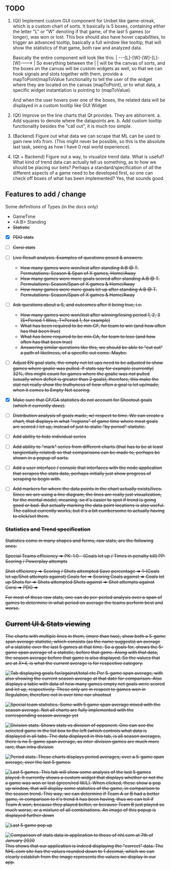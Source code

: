 ## TODO

1.	(Qt) Implement custom GUI component for Unibet like game-streak, which is a custom chart of sorts. It basically is 5 boxes, 
	containing either the letter "L" or "W" denoting if that game, of the last 5 games (or longer), was won or lost. 
	This box should also have hover capabilities, to trigger an advanced tooltip, basically a full window like tooltip, that 
	will show the statistics of that game, both raw and analyzed data.

	Basically the entire component will look like this:	| ---[L]-[W]-[W]-[L]-[W]---> |
	So everything between the | | will be the canvas of sorts, and the boxes on the canvas will be custom widgets as well,
	so that we can hook signals and slots together with them, provide a mapToPoint/mapToValue functionality to tell the user
	of the widget where they are located on the canvas (mapToPoint), or to what data, a specific widget instantiation 
	is pointing to (mapToValue).

	And when the user hovers over one of the boxes, the related data will be displayed in a custom tooltip like GUI Widget
2. (Qt) Improve on the line charts that Qt provides. They are abhorrent.
	a. Add squares to denote where the datapoints are.
	b. Add custom tooltip functionality besides the "call out", it is much too simple.
3. (Backend) Figure out what data we can scrape that ML can be used to gain new info from. (This might never be possible, so this 
	is the absolute last task, seeing as how I have 0 real world experience).
4. (Qt + Backend) Figure out a way, to visualize trend data. What is useful? What kind of trend data can actually tell us something,
	as to how we should be placing our bets? Perhaps a standard/specification of _all_ the different aspects of a game need
	to be developed first, so one can check off boxes of what has been implemented? Yes, that sounds good.


## Features to add / change

Some definitions of Types (in the docs only)
- <T> GameTime
- <A:B> Standing 
- <S> Statistic

- [x] PDO stats
- [ ] Corsi stats
- [ ] Live Result analysis. Examples of questions posed & answers:
	- How many games were won/lost after standing A:B @ T. Permutations: Season & Span of X games, Home/Away
	- How many games were more goals scored after standing A:B @ T. Permutations: Season/Span of X games & Home/Away
	- How many games were more goals let up after standing A:B @ T. Permutations: Season/Span of X games & Home/Away
- [ ] Ask questions about a S, and outcomes after it being true, i.e.
	- How many games were won/lost after winning/losing period 1, 2, 3 (S=Period 1 Wins, T=Period 1, for example)
	- What has been required to be min GF, for team to win (and how often has that been true)
	- What has bene required to be min GA, for team to lose (and how often has that been true)
	- Answering similar questions like this, we should be able to "cut out" a path of likeliness, of a specific out come. Maybe.
- [ ] Adjust EN goal stats, the empty net let ups need to be adjusted to show games where goalie was pulled. If stats say for example 
	  (currently) 32%, this might count for games where the goalie was *not* pulled (usually when deficit is greater than 2 goals), therefore, this
      make the stat not really show the truthyness of how often a goal is let up/made, when it comes to Empty Net scoring.
- [x] Make sure that GF/GA statistics do not account for Shootout goals (which it currently *does*).
- [ ] Distribution analysis of goals made, w/ respect to time. We can create a chart, that displays in what "regions" of game time where most goals are scored / let up, instead of just to static "by period" statistic.
- [ ] Add ability to hide individual series
- [ ] Add ability to "mark" series from different charts (that has to be at least tangientially related) so that comparisons can be made to, perhaps be shown in a popup of sorts.
- [ ] Add a user interface / console that interfaces with the node application that scrapes the stats data, perhaps initially just show progress of scraping to begin with.
- [ ] Add markers for where the data points in the chart actually exists/lives. Since we are using a line diagram, the lines are really just visualization, for the mental model, meaning, so it's easier to spot if trend is going good or bad. But actually marking the data point locations is also useful. The callout currently works, but it's a bit cumbersome to actually having to click/set them.


### Statistics and Trend specification

Statistics come in many shapes and forms, raw stats, are the following ones:

Special Teams efficiency => 
	PK: 1.0 - (Goals let up / Times in penalty kill)
	PP: Scoring / Powerplay attempts

Shot efficiency		=> Scoring / Shots attempted
Save percentage		=> 1-(Goals let up/Shot attempts against)
Goals for		=> Scoring
Goals against		=> Goals let up
Shots for		=> Shots attempted
Shots against		=> Shot attempts against
Corsi			=>
PDO			=>

For most of these raw stats, one can do per-period analysis over a span of games to determine
in what period on average the teams perform best and worse.

## Current UI & Stats viewing
The charts with multiple lines in them, (more than two), show both a 5-game span average statistic, which consists (as the name suggests)
an average of a statistic over the last 5 games at that time. So a goals for, shows the 5-game span average of a statistic, before that game. 
Along with that data, the season average before that game is also displayed. So the values that are at X=4, is what the *current* average is
for respective category.

![Tab displaying goals for/against/total etc](./imgs/tab-goals.png)
Per 5-game span average, with also showing the current season average at that date for comparison. Also displays a
table with data of how many games empty net goals were scored and let up, respectively. These only are in respect to games won in Regulation, 
therefore not in over time nor shootout

![Special team statistics.](./imgs/tab-specialteams.png)
Some with 5 game span average mixed with the season average. Not all charts are fully implemented with the corresponding season average yet

![Division stats.](./imgs/tab-divisionstats.png)
Shows stats vs division of opponent. One can see the selected game in the list box to the left (which controls what data is displayed in all tabs.
The data displayed in this tab, is all season averages, there is no 5-game span average, as inter-division games are much more rare, than intra division

![Period stats. These charts displays period averages, over a 5-game span average, over the last 5 games.](./imgs/tab-periodstats.png)

![Last 5 games.](./imgs/tab-last5games.png)
This tab will show some analysis of the last 5 games played. It currently shows a custom widget that displays whether or not
the a game was won or lost (green/red W/L). When clicked, these show a pop up window, that will display some statistics of the game, in comparison to the 
season trend. This way, we can determine if Team A or B had a better game, in comparison to it's trend it has been having, thus we can tell if Team A won,
because they played better, or because Team B just played so much worse, or a mixture of all combinations. An image of this popup is displayed further down

![Last 5 game pop up](./imgs/last5games-gamepopup.png)

![Comparison of stats data in application to those of nhl.com at 7th of January 2020](./imgs/validation_of_stats-MTL_Comparison_to_NHL.COM.png)
This shows that our application is indeed displaying the "correct" data. The NHL.com site has the values rounded down to 1 decimal, which we can clearly establish from the image
represents the values we display in our app.